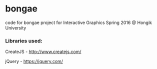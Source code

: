 # bongae
code for bongae project for Interactive Graphics Spring 2016 @ Hongik University

### Libraries used:
CreateJS - http://www.createjs.com/

jQuery - https://jquery.com/

